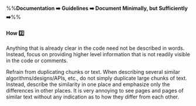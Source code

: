 <link rel="stylesheet" href="{{baseUrl}}/css/textbook.css">

<div class="website-content">

%%**Documentation :arrow_right: Guidelines :arrow_right: Document Minimally, but Sufficiently :arrow_right:**%%

#### How :two:

<div id="main">

Anything that is already clear in the code need not be described in words. Instead, focus on providing higher level information that is not readily visible in the code or comments.

Refrain from duplicating chunks or text. When describing several similar algorithms/designs/APIs, etc., do not simply duplicate large chunks of text. Instead, describe the similarity in one place and emphasize only the differences in other places. It is very annoying to see pages and pages of similar text without any indication as to how they differ from each other.

</div>
</div>
